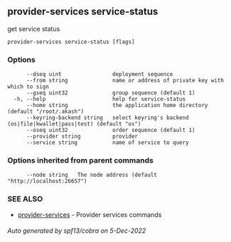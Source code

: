 ## provider-services service-status

get service status

```
provider-services service-status [flags]
```

### Options

```
      --dseq uint                deployment sequence
      --from string              name or address of private key with which to sign
      --gseq uint32              group sequence (default 1)
  -h, --help                     help for service-status
      --home string              the application home directory (default "/root/.akash")
      --keyring-backend string   select keyring's backend (os|file|kwallet|pass|test) (default "os")
      --oseq uint32              order sequence (default 1)
      --provider string          provider
      --service string           name of service to query
```

### Options inherited from parent commands

```
      --node string   The node address (default "http://localhost:26657")
```

### SEE ALSO

* [provider-services](provider-services.md)	 - Provider services commands

###### Auto generated by spf13/cobra on 5-Dec-2022
